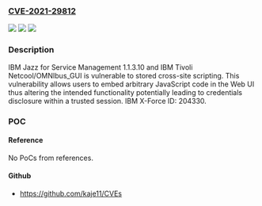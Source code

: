 ### [CVE-2021-29812](https://cve.mitre.org/cgi-bin/cvename.cgi?name=CVE-2021-29812)
![](https://img.shields.io/static/v1?label=Product&message=Jazz%20for%20Service%20Management&color=blue)
![](https://img.shields.io/static/v1?label=Version&message=n%2Fa&color=blue)
![](https://img.shields.io/static/v1?label=Vulnerability&message=Cross-Site%20Scripting&color=brighgreen)

### Description

IBM Jazz for Service Management 1.1.3.10 and IBM Tivoli Netcool/OMNIbus_GUI is vulnerable to stored cross-site scripting. This vulnerability allows users to embed arbitrary JavaScript code in the Web UI thus altering the intended functionality potentially leading to credentials disclosure within a trusted session. IBM X-Force ID: 204330.

### POC

#### Reference
No PoCs from references.

#### Github
- https://github.com/kaje11/CVEs

